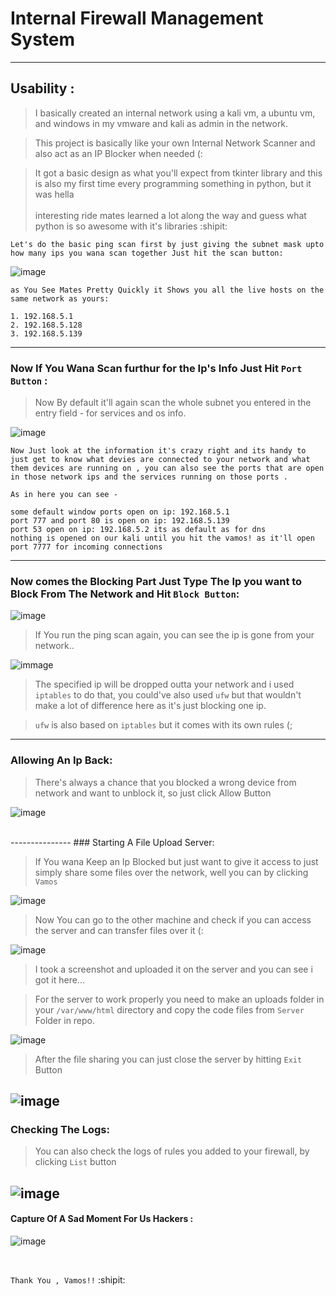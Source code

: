 # Internal Firewall Management System<br />

---------------
## Usability : <br />

> I basically created an internal network using a kali vm, a ubuntu vm, and windows in my vmware and kali as admin in the network.<br />

> This project is basically like your own Internal Network Scanner and also act as an IP Blocker when needed (:<br />

> It got a basic design as what you'll expect from tkinter library and this is also my first time every programming something in python, but it was hella<br />        
  interesting ride mates learned a lot along the way and guess what python is so awesome with it's libraries :shipit: <br />

`Let's do the basic ping scan first by just giving the subnet mask upto how many ips you wana scan together Just hit the scan button: `<br/>

![image](Images/scan.png)

```
as You See Mates Pretty Quickly it Shows you all the live hosts on the same network as yours: 

1. 192.168.5.1
2. 192.168.5.128
3. 192.168.5.139
```
---------------

### Now If You Wana Scan furthur for the Ip's Info Just Hit `Port Button` : <br />

> Now By default it'll again scan the whole subnet you entered in the entry field - for services and os info. <br />

![image](Images/port.png)

```
Now Just look at the information it's crazy right and its handy to just get to know what devies are connected to your network and what them devices are running on , you can also see the ports that are open in those network ips and the services running on those ports .

As in here you can see -

some default window ports open on ip: 192.168.5.1
port 777 and port 80 is open on ip: 192.168.5.139
port 53 open on ip: 192.168.5.2 its as default as for dns
nothing is opened on our kali until you hit the vamos! as it'll open port 7777 for incoming connections
```
---------------

### Now comes the Blocking Part Just Type The Ip you want to Block From The Network and Hit `Block Button`: <br />

![image](Images/block1.png)

> If You run the ping scan again, you can see the ip is gone from your network.. <br />

![immage](Images/block2.png)
<br />

> The specified ip will be dropped outta your network and i used `iptables` to do that, you could've also used `ufw` but that wouldn't make a lot of difference here as it's just blocking one ip.<br />

> `ufw` is also based on `iptables` but it comes with its own rules (;<br />

---------------
### Allowing An Ip Back: <br  />

> There's always a chance that you blocked a wrong device from network and want to unblock it, so just click Allow Button <br />

![image](Images/allow1.png)

<br />
---------------
### Starting A File Upload Server: <br />

> If You wana Keep an Ip Blocked but just want to give it access to just simply share some files over the network, well you can by clicking `Vamos`<br />

![image](Images/vamos1.png)

> Now You can go to the other machine and check if you can access the server and can transfer files over it (: <br />

![image](Images/vamos2.png)

> I took a screenshot and uploaded it on the server and you can see i got it here...<br />

> For the server to work properly you need to make an uploads folder in your `/var/www/html` directory and copy the code files from `Server` Folder in repo.<br />

![image](Images/vamos3.png)
<br />

> After the file sharing you can just close the server by hitting `Exit` Button<br />

![image](Images/exit1.png)
---------------
### Checking The Logs: <br />

> You can also check the logs of rules you added to your firewall, by clicking `List` button<br />

![image](Images/list2.png)
<br />
---------------
#### Capture Of A Sad Moment For Us Hackers : <br />

![image](Images/block1.png)



<br/>

`Thank You , Vamos!!` :shipit:
